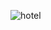 ![hotel](https://user-images.githubusercontent.com/94627774/170229161-0d010214-a3d9-4d2c-a7c1-c29d16765be3.png)
